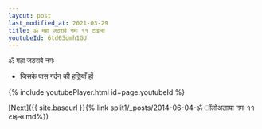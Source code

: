 ```yaml
---
layout: post
last_modified_at: 2021-03-29
title: ॐ महा जठरावे नमः ११ टाइम्स
youtubeId: 6td63qmh1GU
---
```

 
 
 ॐ महा जठरावे नमः  
 
 -  जिसके पास गर्दन की हड्डियाँ हों 
 
  
 
  
 
 
 
 
 
 


{% include youtubePlayer.html id=page.youtubeId %}
 
[Next]({{ site.baseurl }}{% link  split1/_posts/2014-06-04-ॐ ॉलोअलाया नमः ११ टाइम्स.md%})
 
